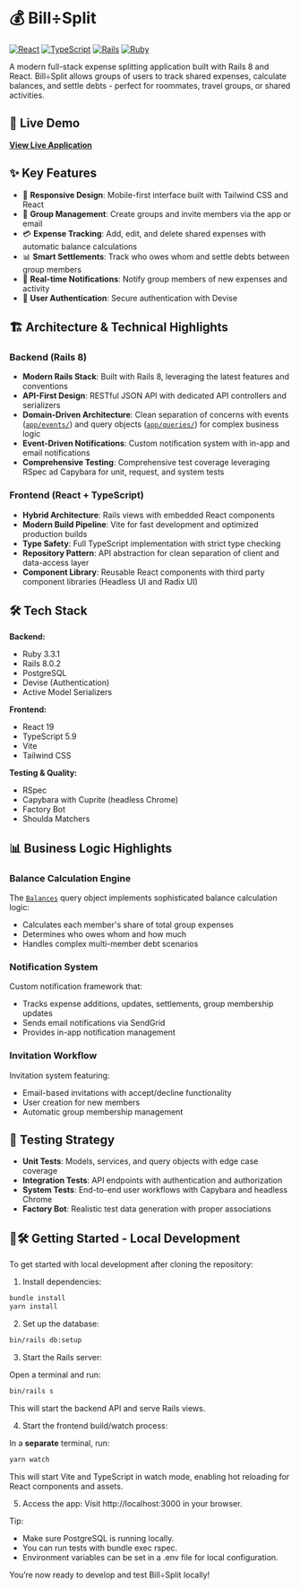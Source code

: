 # 💰 Bill÷Split

[![React](https://img.shields.io/badge/React-19.1.1-blue.svg)](https://reactjs.org/)
[![TypeScript](https://img.shields.io/badge/TypeScript-5.9.2-blue.svg)](https://www.typescriptlang.org/)
[![Rails](https://img.shields.io/badge/Rails-8.0.2-red.svg)](https://rubyonrails.org/)
[![Ruby](https://img.shields.io/badge/Ruby-3.3.1-red.svg)](https://www.ruby-lang.org/)

A modern full-stack expense splitting application built with Rails 8 and React. Bill÷Split allows groups of users to track shared expenses, calculate balances, and settle debts - perfect for roommates, travel groups, or shared activities.

## 🚀 Live Demo

**[View Live Application](https://billsplit-lylg.onrender.com/)**

## ✨ Key Features

- 📱 **Responsive Design**: Mobile-first interface built with Tailwind CSS and React
- 🏢 **Group Management**: Create groups and invite members via the app or email
- 💳 **Expense Tracking**: Add, edit, and delete shared expenses with automatic balance calculations
- 📊 **Smart Settlements**: Track who owes whom and settle debts between group members
- 🔔 **Real-time Notifications**: Notify group members of new expenses and activity
- 🔑 **User Authentication**: Secure authentication with Devise

## 🏗️ Architecture & Technical Highlights

### Backend (Rails 8)
- **Modern Rails Stack**: Built with Rails 8, leveraging the latest features and conventions
- **API-First Design**: RESTful JSON API with dedicated API controllers and serializers
- **Domain-Driven Architecture**: Clean separation of concerns with events ([`app/events/`](https://github.com/grahamflas/billsplit/tree/main/app/events)) and query objects ([`app/queries/`](https://github.com/grahamflas/billsplit/tree/main/app/queries)) for complex business logic
- **Event-Driven Notifications**: Custom notification system with in-app and email notifications
- **Comprehensive Testing**: Comprehensive test coverage leveraging RSpec ad Capybara for unit, request, and system tests

### Frontend (React + TypeScript)
- **Hybrid Architecture**: Rails views with embedded React components
- **Modern Build Pipeline**: Vite for fast development and optimized production builds
- **Type Safety**: Full TypeScript implementation with strict type checking
- **Repository Pattern**: API abstraction for clean separation of client and data-access layer
- **Component Library**: Reusable React components with third party component libraries (Headless UI and Radix UI)


## 🛠️ Tech Stack

**Backend:**
- Ruby 3.3.1
- Rails 8.0.2
- PostgreSQL
- Devise (Authentication)
- Active Model Serializers

**Frontend:**
- React 19
- TypeScript 5.9
- Vite
- Tailwind CSS

**Testing & Quality:**
- RSpec
- Capybara with Cuprite (headless Chrome)
- Factory Bot
- Shoulda Matchers

## 📊 Business Logic Highlights

### Balance Calculation Engine
The [`Balances`](https://github.com/grahamflas/billsplit/blob/main/app/queries/balances.rb) query object implements sophisticated balance calculation logic:
- Calculates each member's share of total group expenses
- Determines who owes whom and how much
- Handles complex multi-member debt scenarios

### Notification System
Custom notification framework that:
- Tracks expense additions, updates, settlements, group membership updates
- Sends email notifications via SendGrid
- Provides in-app notification management

### Invitation Workflow
Invitation system featuring:
- Email-based invitations with accept/decline functionality
- User creation for new members
- Automatic group membership management

## 🧪 Testing Strategy

- **Unit Tests**: Models, services, and query objects with edge case coverage
- **Integration Tests**: API endpoints with authentication and authorization
- **System Tests**: End-to-end user workflows with Capybara and headless Chrome
- **Factory Bot**: Realistic test data generation with proper associations

## 🚦🛠️ Getting Started - Local Development
To get started with local development after cloning the repository:

1. Install dependencies:
```bash
bundle install
yarn install
```

2. Set up the database:
```bash
bin/rails db:setup
```

3. Start the Rails server:

Open a terminal and run:
```bash
bin/rails s
```
This will start the backend API and serve Rails views.

4. Start the frontend build/watch process:

In a **separate** terminal, run:

```bash
yarn watch
```

This will start Vite and TypeScript in watch mode, enabling hot reloading for React components and assets.

5. Access the app: Visit http://localhost:3000 in your browser.

Tip:

- Make sure PostgreSQL is running locally.
- You can run tests with bundle exec rspec.
- Environment variables can be set in a .env file for local configuration.

You’re now ready to develop and test Bill÷Split locally!




